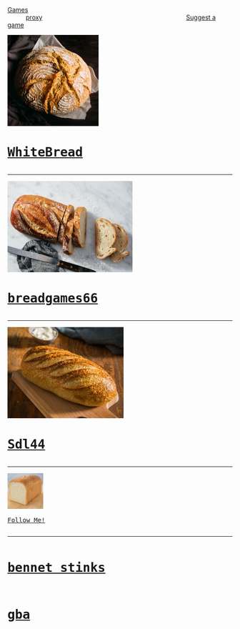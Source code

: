 
<p1>
  <a href="https://sourdoughlover.github.io/Gamis/">Games</a> ⠀⠀⠀⠀⠀⠀⠀⠀⠀⠀⠀⠀⠀⠀ ⠀⠀⠀⠀⠀⠀⠀⠀⠀⠀⠀⠀⠀⠀⠀⠀⠀⠀⠀ ⠀⠀⠀⠀<a href="https://5dqqmx.sse-0.codesandbox.io/proxy/https://us13.proxysite.com/process.php?d=J8kSoNNegJn5CWgL1hQSybj0mQ%3D%3D&b=9">proxy</a>⠀⠀⠀⠀⠀⠀⠀⠀⠀⠀⠀⠀⠀⠀⠀⠀⠀ ⠀⠀⠀⠀⠀⠀⠀⠀⠀⠀⠀⠀⠀⠀<a href="https://docs.google.com/forms/d/e/1FAIpQLSe6s1JdeUukNc29NOXn3Dtuqqp-R1lhXYkBedgDhTkABbeJIg/viewform">Suggest a game</a>
</p1>
<pre><img src="IMG_0259.jpeg" width="204" height="204">
<h1><a href="https://sourdoughlover.github.io/WhiteBread/">WhiteBread</a></h1></pre>
<hr>
<pre><img src="IMG_0248.jpeg" width="280" height="204">
<h1><a href="https://sourdoughlover.github.io/Breadgames66/">breadgames66</a></h1></pre>
<hr>
<pre><img src="IMG_0171.jpeg" width="260" height="204">
<h1><a href="https://sourdoughlover.github.io/Sdl44/">Sdl44</a></h1></pre>
<hr>
<pre><img src="IMG_0172.jpeg" width="80" height="80">
<p><a href="https://github.com/sourdoughlover/">Follow Me!</a></p></pre>
<hr>
<pre><h1><a href="https://sourdoughlover.github.io/Benett-stinks/">bennet stinks</a></h1></pre>
<pre><h1><a href="https://sourdoughlover.github.io/GBA2.0/">gba</a></h1></pre>
